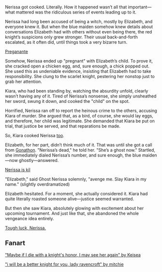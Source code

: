 <!-- title: I'm Pregnant! -->

Nerissa got cooked. Literally. How it happened wasn’t all that important—what mattered was the ridiculous series of events leading up to it.

Nerissa had long been accused of being a witch, mostly by Elizabeth, and everyone knew it. But when the blue maiden somehow knew details about conversations Elizabeth had with others without even being there, the red knight’s suspicions only grew stronger. Their usual back-and-forth escalated, as it often did, until things took a very bizarre turn.

[Preganante](#embed:https://www.youtube.com/live/5R01-igo4sM?feature=shared\&t=2456)

Somehow, Nerissa ended up "pregnant" with Elizabeth’s child. To prove it, she cracked open a chicken egg, and, sure enough, a chick popped out. She used this as undeniable evidence, insisting that Elizabeth had to take responsibility. She clung to the scarlet knight, pestering her nonstop just to grab her attention.

Kiara, who had been standing by, watching the absurdity unfold, clearly wasn’t having any of it. Tired of Nerissa’s nonsense, she simply unsheathed her sword, swung it down, and cooked the "child" on the spot.

Horrified, Nerissa ran off to report the heinous crime to the others, accusing Kiara of murder. She argued that, as a bird, of course, she would lay eggs, and therefore, her child was legitimate. She demanded that Kiara be put on trial, that justice be served, and that reparations be made.

So, Kiara cooked Nerissa [too](https://www.youtube.com/live/5R01-igo4sM?feature=shared\&t=2898).

Elizabeth, for her part, didn’t think much of it. That was until she got a call from [Gonathon](https://www.youtube.com/live/5R01-igo4sM?feature=shared\&t=4894). "Nerissa’s dead," he told her. "She’s a ghost now." Startled, she immediately dialed Nerissa’s number, and sure enough, the blue maiden—now ghostly—answered.

[Nerissa is kil](#embed:https://www.youtube.com/live/5R01-igo4sM?feature=shared\&t=4984)

"Elizabeth," said Ghost Nerissa solemnly, "avenge me. Slay Kiara in my name." (slightly overdramatized)

Elizabeth hesitated. For a moment, she actually considered it. Kiara had quite literally roasted someone alive—justice seemed warranted.

But then she saw Kiara, absolutely glowing with excitement about her upcoming tournament. And just like that, she abandoned the whole vengeance idea entirely.

[Tough luck, Nerissa.](#embed:https://www.youtube.com/live/5R01-igo4sM?feature=shared\&t=7493)

## Fanart

["Maybe if I die with a knight's honor, I may see her again" by Keisea](https://x.com/Keiseeaaa/status/1832145708394410335)

["i will be a better knight for you, lady ravencroft" by mitchie](https://x.com/pappikapon/status/1832185189864239450)
